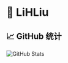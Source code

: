 
<!--
## Hi there 👋
**LiHLiu/LiHLiu** is a ✨ _special_ ✨ repository because its `README.md` (this file) appears on your GitHub profile.

Here are some ideas to get you started:

- 🔭 I’m currently working on ...
- 🌱 I’m currently learning ...
- 👯 I’m looking to collaborate on ...
- 🤔 I’m looking for help with ...
- 💬 Ask me about ...
- 📫 How to reach me: ...
- 😄 Pronouns: ...
- ⚡ Fun fact: ...
-->

# 👋 LiHLiu

<!--
## 🙋‍♂️ 关于我
- 🎓 计算机专业科学与技术本科、人工智能硕士
- 💻 兴趣：大语言模型应用、人工智能、后端开发、算法竞赛等
- 🌱 目前正在学习大语言模型应用相关知识 
- 📫 联系方式：LiH_Liu@outlook.com
- 🏆 目标：参与更多开源项目、提升编程能力

## 🛠️ 技能
- 编程语言：Python、Java、C++
- 工具：
- 其它：

## 📈 GitHub 统计
![GitHub Stats](https://github-readme-stats.vercel.app/api?username=LiHLiu&show_icons=true&theme=radical)

## 🌐 其他链接
- 博客：[你的博客链接]
- 作品集：[你的作品集链接]
- LinkedIn：[你的LinkedIn链接]



_感谢访问我的 GitHub！_
----->

## 📈 GitHub 统计
![GitHub Stats](https://github-readme-stats.vercel.app/api?username=LiHLiu&show_icons=true&theme=radical)
